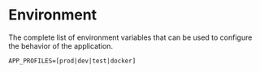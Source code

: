 # Environment

The complete list of environment variables that can be used to configure the behavior of the application.

```dotenv
APP_PROFILES=[prod|dev|test|docker]
```